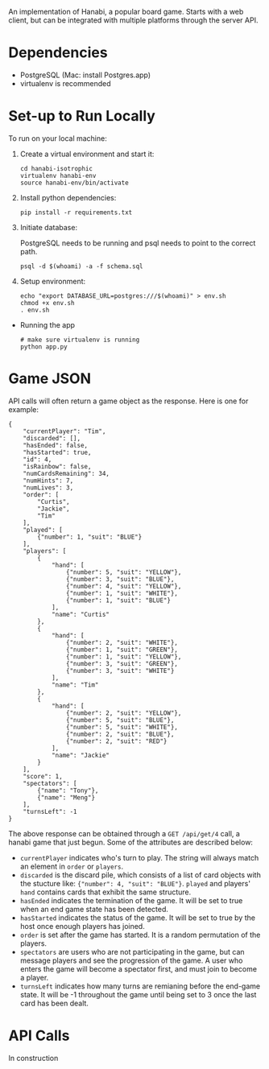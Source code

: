 
An implementation of Hanabi, a popular board game. Starts with a web client, but can be integrated with multiple platforms through the server API.

# Dependencies

- PostgreSQL (Mac: install Postgres.app)
- virtualenv is recommended

# Set-up to Run Locally

To run on your local machine:

1. Create a virtual environment and start it:

    ```
    cd hanabi-isotrophic
    virtualenv hanabi-env
    source hanabi-env/bin/activate
    ```

2. Install python dependencies:

    ```
    pip install -r requirements.txt
    ```

3. Initiate database:

    PostgreSQL needs to be running and psql needs to point to the correct path.
    ```
    psql -d $(whoami) -a -f schema.sql
    ```

4. Setup environment:

    ```
    echo "export DATABASE_URL=postgres:///$(whoami)" > env.sh
    chmod +x env.sh
    . env.sh
    ```

* Running the app

    ```
    # make sure virtualenv is running
    python app.py
    ```

# Game JSON

API calls will often return a game object as the response. Here is one for example: 
        
    {
        "currentPlayer": "Tim",
        "discarded": [],
        "hasEnded": false,
        "hasStarted": true,
        "id": 4,
        "isRainbow": false,
        "numCardsRemaining": 34,
        "numHints": 7,
        "numLives": 3,
        "order": [
            "Curtis",
            "Jackie",
            "Tim"
        ],
        "played": [
            {"number": 1, "suit": "BLUE"}
        ],
        "players": [
            {
                "hand": [
                    {"number": 5, "suit": "YELLOW"},
                    {"number": 3, "suit": "BLUE"},
                    {"number": 4, "suit": "YELLOW"},
                    {"number": 1, "suit": "WHITE"},
                    {"number": 1, "suit": "BLUE"}
                ],
                "name": "Curtis"
            },
            {
                "hand": [
                    {"number": 2, "suit": "WHITE"},
                    {"number": 1, "suit": "GREEN"},
                    {"number": 1, "suit": "YELLOW"},
                    {"number": 3, "suit": "GREEN"},
                    {"number": 3, "suit": "WHITE"}
                ],
                "name": "Tim"
            },
            {
                "hand": [
                    {"number": 2, "suit": "YELLOW"},
                    {"number": 5, "suit": "BLUE"},
                    {"number": 5, "suit": "WHITE"},
                    {"number": 2, "suit": "BLUE"},
                    {"number": 2, "suit": "RED"}
                ],
                "name": "Jackie"
            }
        ],
        "score": 1,
        "spectators": [
            {"name": "Tony"},
            {"name": "Meng"}
        ],
        "turnsLeft": -1
    }
    
The above response can be obtained through a `GET /api/get/4` call, a hanabi game that just begun. Some of the attributes are described below:

* `currentPlayer` indicates who's turn to play. The string will always match an element in `order` or `players`.
* `discarded` is the discard pile, which consists of a list of card objects with the stucture like: `{"number": 4, "suit": "BLUE"}`. `played` and players' `hand` contains cards that exhibit the same structure.
* `hasEnded` indicates the termination of the game. It will be set to true when an end game state has been detected.
* `hasStarted` indicates the status of the game. It will be set to true by the host once enough players has joined.
* `order` is set after the game has started. It is a random permutation of the players.
* `spectators` are users who are not participating in the game, but can message players and see the progression of the game. A user who enters the game will become a spectator first, and must join to become a player.
* `turnsLeft` indicates how many turns are remianing before the end-game state. It will be -1 throughout the game until being set to 3 once the last card has been dealt.

# API Calls

In construction
